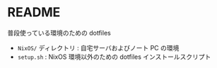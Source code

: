 # README

普段使っている環境のための dotfiles

- `NixOS/` ディレクトリ : 自宅サーバおよびノート PC の環境
- `setup.sh` : NixOS 環境以外のための dotfiles インストールスクリプト
